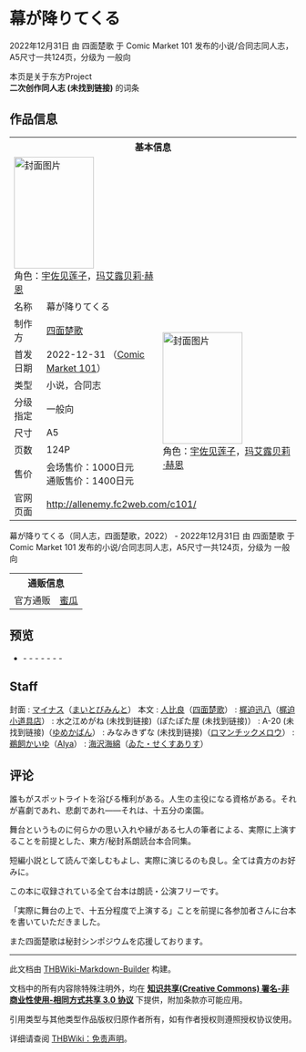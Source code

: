 # 幕が降りてくる

<!-- source html: G:\repos\THBWiki-Markdown-Builder\THBWikiMarkdown\Temp\main\0\04\ns0%3A%E5%B9%95%E3%81%8C%E9%99%8D%E3%82%8A%E3%81%A6%E3%81%8F%E3%82%8B.html -->

2022年12月31日 由 四面楚歌 于 Comic Market 101 发布的小说/合同志同人志，A5尺寸一共124页，分级为 一般向

本页是关于东方Project  
 **二次创作同人志 (未找到链接)** 的词条
## 作品信息

<table><tbody><tr><th colspan="3">基本信息</th></tr><tr><td class="cover-artwork-mobile" colspan="2"><a href="./文件-幕が降りてくる封面.jpg.md" class="image" title="封面图片"><img alt="封面图片" src="https://upload.thwiki.cc/thumb/b/ba/%E5%B9%95%E3%81%8C%E9%99%8D%E3%82%8A%E3%81%A6%E3%81%8F%E3%82%8B%E5%B0%81%E9%9D%A2.jpg/140px-%E5%B9%95%E3%81%8C%E9%99%8D%E3%82%8A%E3%81%A6%E3%81%8F%E3%82%8B%E5%B0%81%E9%9D%A2.jpg" decoding="async" loading="lazy" width="140" height="196" srcset="https://upload.thwiki.cc/thumb/b/ba/%E5%B9%95%E3%81%8C%E9%99%8D%E3%82%8A%E3%81%A6%E3%81%8F%E3%82%8B%E5%B0%81%E9%9D%A2.jpg/210px-%E5%B9%95%E3%81%8C%E9%99%8D%E3%82%8A%E3%81%A6%E3%81%8F%E3%82%8B%E5%B0%81%E9%9D%A2.jpg 1.5x, https://upload.thwiki.cc/thumb/b/ba/%E5%B9%95%E3%81%8C%E9%99%8D%E3%82%8A%E3%81%A6%E3%81%8F%E3%82%8B%E5%B0%81%E9%9D%A2.jpg/279px-%E5%B9%95%E3%81%8C%E9%99%8D%E3%82%8A%E3%81%A6%E3%81%8F%E3%82%8B%E5%B0%81%E9%9D%A2.jpg 2x" data-file-width="642" data-file-height="900"></a><div class="cover-char">角色：<a href="./宇佐见莲子.md" title="宇佐见莲子">宇佐见莲子</a>，<a href="./玛艾露贝莉·赫恩.md" title="玛艾露贝莉·赫恩">玛艾露贝莉·赫恩</a></div></td>
</tr><tr><td class="label">名称</td><td colspan="2"> 幕が降りてくる </td></tr><tr><td class="label">制作方</td><td><a href="./四面楚歌.md" title="四面楚歌">四面楚歌</a></td><td class="cover-artwork" rowspan="7" style="min-width:196px;"><a href="./文件-幕が降りてくる封面.jpg.md" class="image" title="封面图片"><img alt="封面图片" src="https://upload.thwiki.cc/thumb/b/ba/%E5%B9%95%E3%81%8C%E9%99%8D%E3%82%8A%E3%81%A6%E3%81%8F%E3%82%8B%E5%B0%81%E9%9D%A2.jpg/140px-%E5%B9%95%E3%81%8C%E9%99%8D%E3%82%8A%E3%81%A6%E3%81%8F%E3%82%8B%E5%B0%81%E9%9D%A2.jpg" decoding="async" loading="lazy" width="140" height="196" srcset="https://upload.thwiki.cc/thumb/b/ba/%E5%B9%95%E3%81%8C%E9%99%8D%E3%82%8A%E3%81%A6%E3%81%8F%E3%82%8B%E5%B0%81%E9%9D%A2.jpg/210px-%E5%B9%95%E3%81%8C%E9%99%8D%E3%82%8A%E3%81%A6%E3%81%8F%E3%82%8B%E5%B0%81%E9%9D%A2.jpg 1.5x, https://upload.thwiki.cc/thumb/b/ba/%E5%B9%95%E3%81%8C%E9%99%8D%E3%82%8A%E3%81%A6%E3%81%8F%E3%82%8B%E5%B0%81%E9%9D%A2.jpg/279px-%E5%B9%95%E3%81%8C%E9%99%8D%E3%82%8A%E3%81%A6%E3%81%8F%E3%82%8B%E5%B0%81%E9%9D%A2.jpg 2x" data-file-width="642" data-file-height="900"></a><div class="cover-char">角色：<a href="./宇佐见莲子.md" title="宇佐见莲子">宇佐见莲子</a>，<a href="./玛艾露贝莉·赫恩.md" title="玛艾露贝莉·赫恩">玛艾露贝莉·赫恩</a></div></td>
</tr><tr><td class="label">首发日期</td><td>2022-12-31&#160;（<a href="/展会作品列表?e=Comic+Market%23101">Comic Market 101</a>）</td></tr><tr><td class="label">类型</td><td>小说，合同志</td></tr><tr><td class="label">分级指定</td><td>一般向</td></tr><tr><td class="label">尺寸</td><td>A5</td></tr><tr><td class="label">页数</td><td>124P</td></tr><tr><td class="label">售价</td><td>会场售价：1000日元<br>通贩售价：1400日元</td></tr>
<tr><td class="label">官网页面</td><td colspan="2"><a rel="nofollow" class="external free" href="http://allenemy.fc2web.com/c101/">http://allenemy.fc2web.com/c101/</a></td></tr></tbody></table>

幕が降りてくる（同人志，四面楚歌，2022） - 2022年12月31日 由 四面楚歌 于 Comic Market 101 发布的小说/合同志同人志，A5尺寸一共124页，分级为 一般向

<table><tbody><tr><th colspan="3">通贩信息</th></tr><tr><td class="label">官方通贩</td><td colspan="2"><a rel="nofollow" class="external text" href="https://www.melonbooks.co.jp/detail/detail.php?product_id=1738650">蜜瓜</a></td></tr></tbody></table>


## 预览
- [](./文件-幕が降りてくる预览图1.jpg.md)- [](./文件-幕が降りてくる预览图2.jpg.md)- [](./文件-幕が降りてくる预览图3.jpg.md)- [](./文件-幕が降りてくる预览图4.jpg.md)- [](./文件-幕が降りてくる预览图5.jpg.md)- [](./文件-幕が降りてくる预览图6.jpg.md)- [](./文件-幕が降りてくる预览图7.jpg.md)- [](./文件-幕が降りてくる预览图8.jpg.md)

## Staff
封面
: [マイナス](./マイナス.md)（[まいとびみんと](./まいとびみんと.md)）
本文
: [人比良](./人比良.md)（[四面楚歌](./四面楚歌.md)）
: [梶迫迅八](./梶迫迅八.md)（[梶迫小道具店](./梶迫小道具店.md)）
: 水之江めがね (未找到链接)（ぽたぽた屋 (未找到链接)）
: A-20 (未找到链接)（[ゆめかばん](./ゆめかばん.md)）
: みなみきずな (未找到链接)（[ロマンチックメロウ](./ロマンチックメロウ.md)）
: [鵜飼かいゆ](./鵜飼かいゆ.md)（[Alya](./Alya.md)）
: [海沢海綿](./海沢海綿.md)（[ゐた・せくすありす](./ゐた・せくすありす.md)）

## 评论

  
誰もがスポットライトを浴びる権利がある。人生の主役になる資格がある。それが喜劇であれ、悲劇であれ――それは、十五分の楽園。  

  

舞台というものに何らかの思い入れや縁がある七人の筆者による、実際に上演することを前提とした、東方/秘封系朗読台本合同集。  

短編小説として読んで楽しむもよし、実際に演じるのも良し。全ては貴方のお好みに。  

  

この本に収録されている全て台本は朗読・公演フリーです。  

「実際に舞台の上で、十五分程度で上演する」ことを前提に各参加者さんに台本を書いていただきました。  

  

また四面楚歌は秘封シンポジウムを応援しております。
  


  
  

  





---

此文档由 [THBWiki-Markdown-Builder](https://github.com/Delsin-Yu/THBWiki-Markdown-Builder) 构建。

文档中的所有内容除特殊注明外，均在 [**知识共享(Creative Commons) 署名-非商业性使用-相同方式共享 3.0 协议**](https://creativecommons.org/licenses/by-sa/3.0/deed.zh-hans) 下提供，附加条款亦可能应用。

引用类型与其他类型作品版权归原作者所有，如有作者授权则遵照授权协议使用。

详细请查阅 [THBWiki：免责声明](https://thbwiki.cc/THBWiki:%E5%85%8D%E8%B4%A3%E5%A3%B0%E6%98%8E)。

